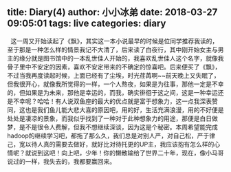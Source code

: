 title: Diary(4)
author: 小小冰弟
date: 2018-03-27 09:05:01
tags: live
categories: diary
---
&nbsp;&nbsp;这一周又开始读起了《飘》，其实这一本小说最早的时候是位同学推荐我读的，至于那是一种怎么样的情景我记不大清了，后来读了白夜行，其中刚开始女主与男主的缘分就是图书馆中的一本乱世佳人开始的，我喜欢乱世佳人这个名字，就像我骨子里中不安定的因素，喜欢不安定带来的不确定的惊喜吧。后来便买了《飘》，不过当我再度读起时候，上面已经有了尘埃，时光荏苒啊~~前天晚上又失眠了，但我很开心，就像我所觉得的一样，一个人熬夜，如果是为往事，那他一定是不幸的，但如果是为未来，那他是幸运的，而我，确实徘徊于这之间，这是一种幸运还是不幸呢？哈哈！有人说双鱼座的最大的优点就是富于想象力，这一点我深表赞同，这也是我们鱼儿能大悲大喜的原因吧，用的好，生活充满浪漫，用的不好便是处处是凄凉的景象，而我似乎找到了一种对于此种想象力的用途，那便是白日做梦，是不是很令人费解，但我不想继续深谈，因为这是个秘密。本周希望能完成hadoop的继续学习吧，都拖了那么久，我们总是对别人严，对自己松，严于律己，宽以待人真的需要去做好，就好比对待托更的UP主，我应该抱有怎么样的心情呢？就说到这吧！向上吧，少年！你的懒散输给了世界二十年，现在，像小马哥说过的一样，我失去的，我都要赢回来。